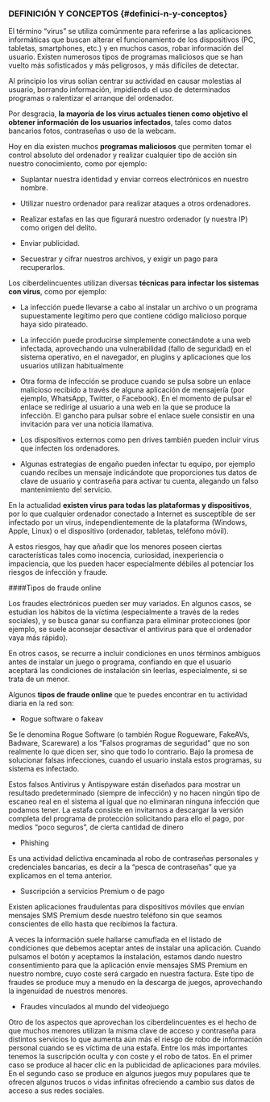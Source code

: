 ### DEFINICIÓN Y CONCEPTOS {#definici-n-y-conceptos}

El término “virus” se utiliza comúnmente para referirse a las aplicaciones informáticas que buscan alterar el funcionamiento de los dispositivos (PC, tabletas, smartphones, etc.) y en muchos casos, robar información del usuario. Existen numerosos tipos de programas maliciosos que se han vuelto más sofisticados y más peligrosos, y más difíciles de detectar.

Al principio los virus solían centrar su actividad en causar molestias al usuario, borrando información, impidiendo el uso de determinados programas o ralentizar el arranque del ordenador.

Por desgracia, **la mayoría de los virus actuales tienen como objetivo el obtener información de los usuarios infectados**, tales como datos bancarios fotos, contraseñas o uso de la webcam.

Hoy en día existen muchos **programas maliciosos** que permiten tomar el control absoluto del ordenador y realizar cualquier tipo de acción sin nuestro conocimiento, como por ejemplo:

*   Suplantar nuestra identidad y enviar correos electrónicos en nuestro nombre.

*   Utilizar nuestro ordenador para realizar ataques a otros ordenadores.

*   Realizar estafas en las que figurará nuestro ordenador (y nuestra IP) como origen del delito.

*   Enviar publicidad.

*   Secuestrar y cifrar nuestros archivos, y exigir un pago para recuperarlos.

Los ciberdelincuentes utilizan diversas **técnicas para infectar los sistemas con virus**, como por ejemplo:

*   La infección puede llevarse a cabo al instalar un archivo o un programa supuestamente legítimo pero que contiene código malicioso porque haya sido pirateado.

*   La infección puede producirse simplemente conectándote a una web infectada, aprovechando una vulnerabilidad (fallo de seguridad) en el sistema operativo, en el navegador, en plugins y aplicaciones que los usuarios utilizan habitualmente

*   Otra forma de infección se produce cuando se pulsa sobre un enlace malicioso recibido a través de alguna aplicación de mensajería (por ejemplo, WhatsApp, Twitter, o Facebook). En el momento de pulsar el enlace se redirige al usuario a una web en la que se produce la infección. El gancho para pulsar sobre el enlace suele consistir en una invitación para ver una noticia llamativa.

*   Los dispositivos externos como pen drives también pueden incluir virus que infecten los ordenadores.

*   Algunas estrategias de engaño pueden infectar tu equipo, por ejemplo cuando recibes un mensaje indicándote que proporciones tus datos de clave de usuario y contraseña para activar tu cuenta, alegando un falso mantenimiento del servicio.

En la actualidad **existen virus para todas las plataformas y dispositivos**, por lo que cualquier ordenador conectado a Internet es susceptible de ser infectado por un virus, independientemente de la plataforma (Windows, Apple, Linux) o el dispositivo (ordenador, tabletas, teléfono móvil).

A estos riesgos, hay que añadir que los menores poseen ciertas características tales como inocencia, curiosidad, inexperiencia o impaciencia, que los pueden hacer especialmente débiles al potenciar los riesgos de infección y fraude.

####Tipos de fraude online

Los fraudes electrónicos pueden ser muy variados. En algunos casos, se estudian los hábitos de la víctima (especialmente a través de la redes sociales), y se busca ganar su confianza para eliminar protecciones (por ejemplo, se suele aconsejar desactivar el antivirus para que el ordenador vaya más rápido).

En otros casos, se recurre a incluir condiciones en unos términos ambiguos antes de instalar un juego o programa, confiando en que el usuario aceptará las condiciones de instalación sin leerlas, especialmente, si se trata de un menor.

Algunos **tipos de fraude online** que te puedes encontrar en tu actividad diaria en la red son:

*   Rogue software o fakeav

Se le denomina Rogue Software (o también Rogue Rogueware, FakeAVs, Badware, Scareware) a los “Falsos programas de seguridad” que no son realmente lo que dicen ser, sino que todo lo contrario. Bajo la promesa de solucionar falsas infecciones, cuando el usuario instala estos programas, su sistema es infectado.

Estos falsos Antivirus y Antispyware están diseñados para mostrar un resultado predeterminado (siempre de infección) y no hacen ningún tipo de escaneo real en el sistema al igual que no eliminaran ninguna infección que podamos tener. La estafa consiste en invitarnos a descargar la versión completa del programa de protección solicitando para ello el pago, por medios “poco seguros”, de cierta cantidad de dinero

*   Phishing

Es una actividad delictiva encaminada al robo de contraseñas personales y credenciales bancarias, es decir a la “pesca de contraseñas” que ya explicamos en el tema anterior.

*   Suscripción a servicios Premium o de pago

Existen aplicaciones fraudulentas para dispositivos móviles que envían mensajes SMS Premium desde nuestro teléfono sin que seamos conscientes de ello hasta que recibimos la factura.

A veces la información suele hallarse camuflada en el listado de condiciones que debemos aceptar antes de instalar una aplicación. Cuando pulsamos el botón y aceptamos la instalación, estamos dando nuestro consentimiento para que la aplicación envíe mensajes SMS Premium en nuestro nombre, cuyo coste será cargado en nuestra factura. Este tipo de fraudes se produce muy a menudo en la descarga de juegos, aprovechando la ingenuidad de nuestros menores.

*   Fraudes vinculados al mundo del videojuego

Otro de los aspectos que aprovechan los ciberdelincuentes es el hecho de que muchos menores utilizan la misma clave de acceso y contraseña para distintos servicios lo que aumenta aún más el riesgo de robo de información personal cuando se es víctima de una estafa. Entre los más importantes tenemos la suscripción oculta y con coste y el robo de tatos. En el primer caso se produce al hacer clic en la publicidad de aplicaciones para móviles. En el segundo caso se produce en algunos juegos muy populares que te ofrecen algunos trucos o vidas infinitas ofreciendo a cambio sus datos de acceso a sus redes sociales.